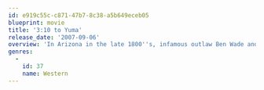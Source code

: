 ```yaml
---
id: e919c55c-c871-47b7-8c38-a5b649eceb05
blueprint: movie
title: '3:10 to Yuma'
release_date: '2007-09-06'
overview: 'In Arizona in the late 1800''s, infamous outlaw Ben Wade and his vicious gang of thieves and murderers have plagued the Southern Railroad. When Wade is captured, Civil War veteran Dan Evans, struggling to survive on his drought-plagued ranch, volunteers to deliver him alive to the "3:10 to Yuma", a train that will take the killer to trial.'
genres:
  -
    id: 37
    name: Western
---
```

